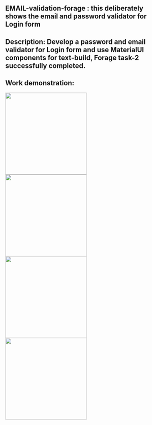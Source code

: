 ## EMAIL-validation-forage : this deliberately shows the email and password validator for Login form 

## Description: Develop a password and email validator for Login form and use MaterialUI components for text-build, Forage task-2 successfully completed. 

## Work demonstration: 
<img src="https://cdn.dribbble.com/users/397713/screenshots/2996479/input-validation-4.gif" width="256"/>
<img src="https://codinglatte.com/posts/angular/cool-password-validation-angular/images/demo.gif" width="256"/>

<img src="https://globaleducation.s3.ap-south-1.amazonaws.com/globaledu/gif/front-end-development.gif" width="256"/>
<img src="https://krita-artists.org/uploads/default/original/3X/f/7/f7f87cea926a21e09033909f0301cd5085141b88.gif" width="256"/>


